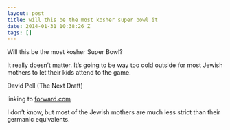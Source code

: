 ```yaml
---
layout: post
title: will this be the most kosher super bowl it
date: 2014-01-31 10:38:26 Z
tags: []
---
```

Will this be the most kosher Super Bowl?

It really doesn’t matter. It’s going to be way too cold outside for most Jewish mothers to let their kids attend to the game.

David Pell (The Next Draft)

linking to [forward.com](http://forward.com/articles/191537/will-this-be-the-most-kosher-super-bowl/)

I don’t know, but most of the Jewish mothers are much less strict than their germanic equivalents.


